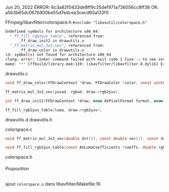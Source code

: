 Jun 20, 2022
ERROR: 6c3a82f0433de8ff9c35def971a736056cc8ff38
OK:        a5b3b65dc067b900be55d7edcea3cecd65a133f0


FFmpeg/libavfilter/colorspace.h
`#include "libavutil/colorspace.h"`

```bash
Undefined symbols for architecture x86_64:
  "_ff_fill_rgb2yuv_table", referenced from:
      _ff_draw_init2 in drawutils.o
  "_ff_matrix_mul_3x3_vec", referenced from:
      _ff_draw_color in drawutils.o
ld: symbol(s) not found for architecture x86_64
clang: error: linker command failed with exit code 1 (use -v to see invocation)
make: *** [ffbuild/library.mak:119: libavfilter/libavfilter.8.dylib] Error 1
```

drawutils.c
```C
void ff_draw_color(FFDrawContext *draw, FFDrawColor *color, const uint8_t rgba[4])
```
```c
ff_matrix_mul_3x3_vec(yuvad, rgbad, draw->rgb2yuv);
```

```c
int ff_draw_init2(FFDrawContext *draw, enum AVPixelFormat format, enum AVColorSpace csp, enum AVColorRange range, unsigned flags)
```
```c
ff_fill_rgb2yuv_table(luma, draw->rgb2yuv);
```
drawutils.d
drawutils.h

colorspace.c
```c
void ff_matrix_mul_3x3_vec(double dst[3], const double vec[3], const double mat[3][3])
```

```c
void ff_fill_rgb2yuv_table(const AVLumaCoefficients *coeffs, double rgb2yuv[3][3])
```
colorspace.h

###### Proposition
ajout `colorspace.o` dans libavfilter/Makefile:16
